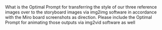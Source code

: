 What is the Optimal Prompt for transferring the style of our three reference images over to the storyboard images via img2img software in accordance with the Miro board screenshots as direction. Please include the Optimal Prompt for animating those outputs via img2vid software as well